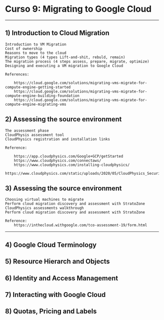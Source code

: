 # Curso 9: Migrating to Google Cloud

---

## 1) Introduction to Cloud Migration

    Introduction to VM Migration
    Cost of ownership
    Reasons to move to the cloud
    Migration types (4 types Lift-and-shit, rebuld, remain)
    The migration process (4 steps assess, prepare, migrate, optimize)
    Designing and executing a VM migration to Google Cloud

    References:

        https://cloud.google.com/solutions/migrating-vms-migrate-for-compute-engine-getting-started
        https://cloud.google.com/solutions/migrating-vms-migrate-for-compute-engine-building-foundation
        https://cloud.google.com/solutions/migrating-vms-migrate-for-compute-engine-migrating-vms

## 2) Assessing the source environment

    The assessment phase
    CloudPhysis assessment tool
    CloudPhysics registration and installation links

    Reference:

        https://app.cloudphysics.com/Google+GCP/getStarted
        https://www.cloudphysics.com/connectaws/
        https://www.cloudphysics.com/installing-cloudphysics/
        https://www.cloudphysics.com/static/uploads/2020/05/CloudPhysics_Security_FAQ_2020.pdf

## 3) Assessing the source environment
    Choosing virtual machines to migrate
    Perform cloud migration discovery and assessment with StratoZone
    CloudPhysics assessments walkthrough
    Perform cloud migration discovery and assessment with StratoZone

    Reference:
        https://inthecloud.withgoogle.com/tco-assessment-19/form.html

---

## 4) Google Cloud Terminology

## 5) Resource Hierarch and Objects

## 6) Identity and Access Management

## 7) Interacting with Google Cloud

## 8) Quotas, Pricing and Labels
